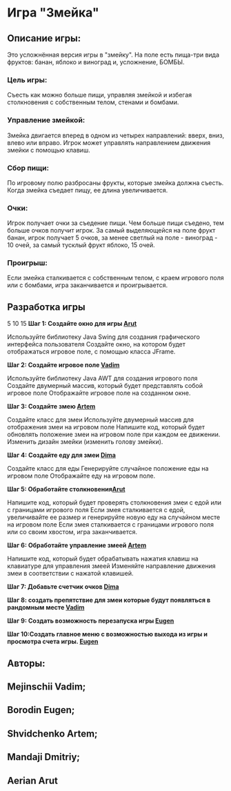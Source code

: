 # Игра "Змейка"
## Описание игры: 
Это усложнённая версия игры в "змейку". На поле есть пища-три вида фруктов: банан, яблоко и виноград и, усложнение, БОМБЫ.
### Цель игры: 
Съесть как можно больше пищи, управляя змейкой и избегая столкновения с собственным телом, стенами и бомбами.
### Управление змейкой:
Змейка двигается вперед в одном из четырех направлений: вверх, вниз, влево или вправо. 
Игрок может управлять направлением движения змейки с помощью клавиш.
### Сбор пищи: 
По игровому полю разбросаны фрукты, которые змейка должна съесть. 
Когда змейка съедает пищу, ее длина увеличивается.
### Очки: 
Игрок получает очки за съедение пищи. 
Чем больше пищи съедено, тем больше очков получит игрок. За самый выделяющейся на поле фрукт банан, игрок получает 5 очков,
за менее светлый на поле - виноград - 10 очей, за самый тусклый фрукт яблоко, 15 очей.
### Проигрыш: 
Если змейка сталкивается с собственным телом, с краем игрового поля или с бомбами, игра заканчивается и проигрывается.

## Разработка игры
5 10 15
**Шаг 1: Создайте окно для игры [Arut](https://www.instagram.com/arutsuzi/)**

Используйте библиотеку Java Swing для создания графического интерфейса пользователя
 Создайте окно, на котором будет отображаться игровое поле, с помощью класса JFrame.

**Шаг 2: Создайте игровое полe [Vadim](https://instagram.com/wados_0?igshid=YmMyMTA2M2Y=)**

Используйте библиотеку Java AWT для создания игрового поля
Создайте двумерный массив, который будет представлять собой игровое поле
Отображайте игровое поле на созданном окне.

**Шаг 3: Создайте змею [Artem](https://www.instagram.com/pavlovich3.0/)**

Создайте класс для змеи
Используйте двумерный массив для отображения змеи на игровом поле
Напишите код, который будет обновлять положение змеи на игровом поле при каждом ее движении.
Изменить дизайн змейки (изменить голову змейки).

**Шаг 4: Создайте еду для змеи [Dima](https://instagram.com/mandaji91?igshid=ZWIzMWE5ZmU3Zg==)**

Создайте класс для еды
Генерируйте случайное положение еды на игровом поле
Отображайте еду на игровом поле.

**Шаг 5: Обработайте столкновения[Arut](https://www.instagram.com/arutsuzi/)**

Напишите код, который будет проверять столкновения змеи с едой или с границами игрового поля
Если змея сталкивается с едой, увеличивайте ее размер и генерируйте новую еду на случайном месте на игровом поле
Если змея сталкивается с границами игрового поля или со своим хвостом, игра заканчивается.

**Шаг 6: Обработайте управление змеей [Artem](https://www.instagram.com/pavlovich3.0/)**

Напишите код, который будет обрабатывать нажатия клавиш на клавиатуре для управления змеей
Изменяйте направление движения змеи в соответствии с нажатой клавишей.

**Шаг 7: Добавьте счетчик очков [Dima](https://instagram.com/mandaji91?igshid=ZWIzMWE5ZmU3Zg==)**

**Шаг 8: создать препятствие для змеи которые будут появляться в рандомным месте [Vadim](https://instagram.com/wados_0?igshid=YmMyMTA2M2Y=)**

**Шаг 9: Создать возможность перезапуска игры [Eugen](https://www.instagram.com/borodin_ne_oficial/)**

**Шаг 10:Создать главное меню с возможностью выхода из игры и просмотра счета игры. [Eugen](https://www.instagram.com/borodin_ne_oficial/)**

## Авторы: 
## Mejinschii Vadim;
## Borodin Eugen;
## Shvidchenko Artem;
## Mandaji Dmitriy; 
## Aerian Arut
